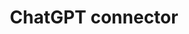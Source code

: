 ---
title: ChatGPT connector
weight: 1
variants: +flyte -serverless -byoc -selfmanaged
layout: py_example
example_file: /external/unionai-examples/flyte-integrations/flyte-connectors/chatgpt_connector/chatgpt_connector/chatgpt_connector_example_usage.py
---